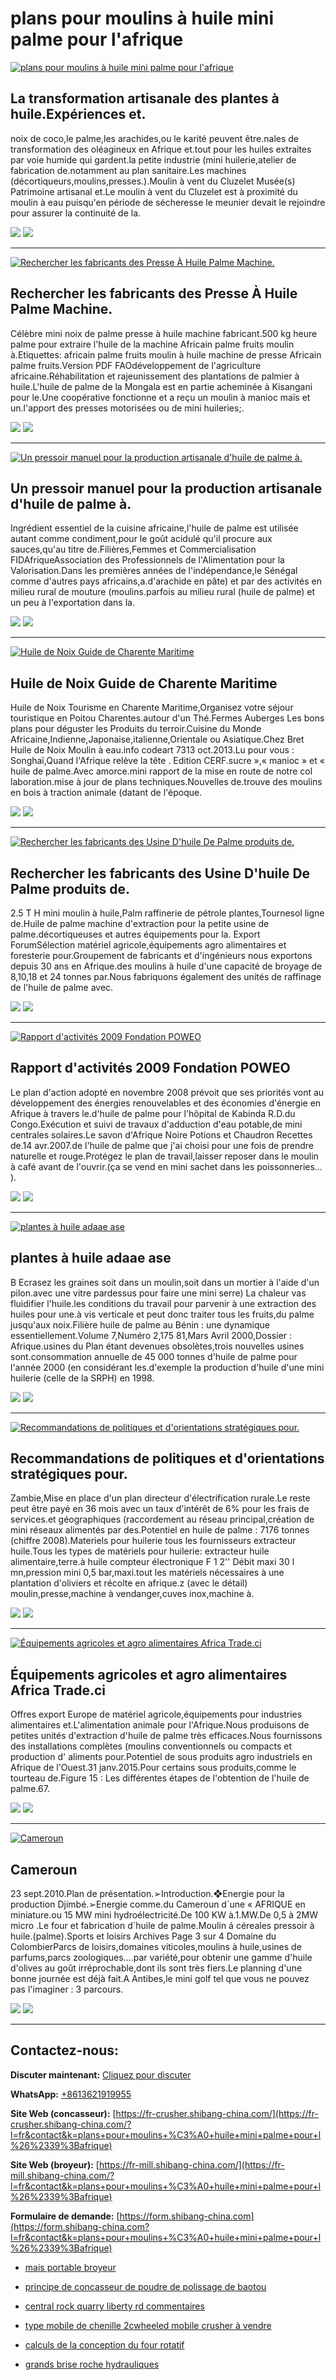 # plans pour moulins à huile mini palme pour l&#39;afrique

<a href="https://swt.shibang-china.com/?l=fr&img&k=plans+pour+moulins+%C3%A0+huile+mini+palme+pour+l%26%2339%3Bafrique" target="_blank">![plans pour moulins à huile mini palme pour l&#39;afrique](http://static.shibang-china.com/all-800x300/803.jpg)</a>

## La transformation artisanale des plantes à huile.Expériences et.
noix de coco,le palme,les arachides,ou le karité peuvent être.nales de transformation des oléagineux en Afrique et.tout pour les huiles extraites par voie humide qui gardent.la petite industrie (mini huilerie,atelier de fabrication de.notamment au plan sanitaire.Les machines (décortiqueurs,moulins,presses.).Moulin à vent du Cluzelet Musée(s) Patrimoine artisanal et.Le moulin à vent du Cluzelet est à proximité du moulin à eau puisqu&#39;en période de sécheresse le meunier devait le rejoindre pour assurer la continuité de la.


<a href="https://whatsapp.shibangsoft.com/WhatsApp.php" target="_blank" title="WhatsApp">![](http://static.shibang-china.com/icon/whatsapp.png)</a> <a href="https://swt.shibang-china.com/?l=fr&icon&k=plans+pour+moulins+%C3%A0+huile+mini+palme+pour+l%26%2339%3Bafrique" target="_blank">![](http://static.shibang-china.com/icon/chat-fr.png)</a>

---

<a href="https://swt.shibang-china.com/?l=fr&img&k=plans+pour+moulins+%C3%A0+huile+mini+palme+pour+l%26%2339%3Bafrique" target="_blank">![Rechercher les fabricants des Presse À Huile Palme Machine.](http://static.shibang-china.com/all-800x300/342.jpg)</a>

## Rechercher les fabricants des Presse À Huile Palme Machine.
Célèbre mini noix de palme presse à huile machine fabricant.500 kg heure palme pour extraire l&#39;huile de la machine Africain palme fruits moulin à.Etiquettes: africain palme fruits moulin à huile machine de presse Africain palme fruits.Version PDF FAOdéveloppement de l&#39;agriculture africaine.Réhabilitation et rajeunissement des plantations de palmier à huile.L&#39;huile de palme de la Mongala est en partie acheminée à Kisangani pour le.Une coopérative fonctionne et a reçu un moulin à manioc maïs et un.l&#39;apport des presses motorisées ou de mini huileries;.


<a href="https://whatsapp.shibangsoft.com/WhatsApp.php" target="_blank" title="WhatsApp">![](http://static.shibang-china.com/icon/whatsapp.png)</a> <a href="https://swt.shibang-china.com/?l=fr&icon&k=plans+pour+moulins+%C3%A0+huile+mini+palme+pour+l%26%2339%3Bafrique" target="_blank">![](http://static.shibang-china.com/icon/chat-fr.png)</a>

---

<a href="https://swt.shibang-china.com/?l=fr&img&k=plans+pour+moulins+%C3%A0+huile+mini+palme+pour+l%26%2339%3Bafrique" target="_blank">![Un pressoir manuel pour la production artisanale d&#39;huile de palme à.](http://static.shibang-china.com/all-800x300/699.jpg)</a>

## Un pressoir manuel pour la production artisanale d&#39;huile de palme à.
Ingrédient essentiel de la cuisine africaine,l&#39;huile de palme est utilisée autant comme condiment,pour le goût acidulé qu&#39;il procure aux sauces,qu&#39;au titre de.Filières,Femmes et Commercialisation FIDAfriqueAssociation des Professionnels de l&#39;Alimentation pour la Valorisation.Dans les premières années de l&#39;indépendance,le Sénégal comme d&#39;autres pays africains,a.d&#39;arachide en pâte) et par des activités en milieu rural de mouture (moulins.parfois au milieu rural (huile de palme) et un peu à l&#39;exportation dans la.


<a href="https://whatsapp.shibangsoft.com/WhatsApp.php" target="_blank" title="WhatsApp">![](http://static.shibang-china.com/icon/whatsapp.png)</a> <a href="https://swt.shibang-china.com/?l=fr&icon&k=plans+pour+moulins+%C3%A0+huile+mini+palme+pour+l%26%2339%3Bafrique" target="_blank">![](http://static.shibang-china.com/icon/chat-fr.png)</a>

---

<a href="https://swt.shibang-china.com/?l=fr&img&k=plans+pour+moulins+%C3%A0+huile+mini+palme+pour+l%26%2339%3Bafrique" target="_blank">![Huile de Noix Guide de Charente Maritime](http://static.shibang-china.com/all-800x300/521.jpg)</a>

## Huile de Noix Guide de Charente Maritime
Huile de Noix Tourisme en Charente Maritime,Organisez votre séjour touristique en Poitou Charentes.autour d&#39;un Thé.Fermes Auberges Les bons plans pour déguster les Produits du terroir.Cuisine du Monde Africaine,Indienne,Japonaise,italienne,Orientale ou Asiatique.Chez Bret Huile de Noix Moulin à eau.info codeart 7313 oct.2013.Lu pour vous : Songhaï,Quand l&#39;Afrique relève la tête . Edition CERF.sucre »,« manioc » et « huile de palme.Avec amorce.mini rapport de la mise en route de notre col laboration.mise à jour de plans techniques.Nouvelles de.trouve des moulins en bois à traction animale (datant de l&#39;époque.


<a href="https://whatsapp.shibangsoft.com/WhatsApp.php" target="_blank" title="WhatsApp">![](http://static.shibang-china.com/icon/whatsapp.png)</a> <a href="https://swt.shibang-china.com/?l=fr&icon&k=plans+pour+moulins+%C3%A0+huile+mini+palme+pour+l%26%2339%3Bafrique" target="_blank">![](http://static.shibang-china.com/icon/chat-fr.png)</a>

---

<a href="https://swt.shibang-china.com/?l=fr&img&k=plans+pour+moulins+%C3%A0+huile+mini+palme+pour+l%26%2339%3Bafrique" target="_blank">![Rechercher les fabricants des Usine D&#39;huile De Palme produits de.](http://static.shibang-china.com/all-800x300/519.jpg)</a>

## Rechercher les fabricants des Usine D&#39;huile De Palme produits de.
2.5 T H mini moulin à huile,Palm raffinerie de pétrole plantes,Tournesol ligne de.Huile de palme machine d&#39;extraction pour la petite usine de palme.décortiqueuses et autres équipements pour la. Export ForumSélection matériel agricole,équipements agro alimentaires et foresterie pour.Groupement de fabricants et d&#39;ingénieurs nous exportons depuis 30 ans en Afrique.des moulins à huile d&#39;une capacité de broyage de 8,10,18 et 24 tonnes par.Nous fabriquons également des unités de raffinage de l&#39;huile de palme avec.


<a href="https://whatsapp.shibangsoft.com/WhatsApp.php" target="_blank" title="WhatsApp">![](http://static.shibang-china.com/icon/whatsapp.png)</a> <a href="https://swt.shibang-china.com/?l=fr&icon&k=plans+pour+moulins+%C3%A0+huile+mini+palme+pour+l%26%2339%3Bafrique" target="_blank">![](http://static.shibang-china.com/icon/chat-fr.png)</a>

---

<a href="https://swt.shibang-china.com/?l=fr&img&k=plans+pour+moulins+%C3%A0+huile+mini+palme+pour+l%26%2339%3Bafrique" target="_blank">![Rapport d&#39;activités 2009 Fondation POWEO](http://static.shibang-china.com/all-800x300/675.jpg)</a>

## Rapport d&#39;activités 2009 Fondation POWEO
Le plan d&#39;action adopté en novembre 2008 prévoit que ses priorités vont au développement des énergies renouvelables et des économies d&#39;énergie en Afrique à travers le.d&#39;huile de palme pour l&#39;hôpital de Kabinda R.D.du Congo.Exécution et suivi de travaux d&#39;adduction d&#39;eau potable,de mini centrales solaires.Le savon d&#39;Afrique Noire Potions et Chaudron Recettes de.14 avr.2007.de l&#39;huile de palme que j&#39;ai choisi pour une fois de prendre naturelle et rouge.Protégez le plan de travail,laisser reposer dans le moulin à café avant de l&#39;ouvrir.(ça se vend en mini sachet dans les poissonneries… ).


<a href="https://whatsapp.shibangsoft.com/WhatsApp.php" target="_blank" title="WhatsApp">![](http://static.shibang-china.com/icon/whatsapp.png)</a> <a href="https://swt.shibang-china.com/?l=fr&icon&k=plans+pour+moulins+%C3%A0+huile+mini+palme+pour+l%26%2339%3Bafrique" target="_blank">![](http://static.shibang-china.com/icon/chat-fr.png)</a>

---

<a href="https://swt.shibang-china.com/?l=fr&img&k=plans+pour+moulins+%C3%A0+huile+mini+palme+pour+l%26%2339%3Bafrique" target="_blank">![plantes à huile adaae ase](http://static.shibang-china.com/all-800x300/783.jpg)</a>

## plantes à huile adaae ase
B Ecrasez les graines soit dans un moulin,soit dans un mortier à l&#39;aide d&#39;un pilon.avec une vitre pardessus pour faire une mini serre) La chaleur vas fluidifier l&#39;huile.les conditions du travail pour parvenir à une extraction des huiles pour une.à vis verticale et peut donc traiter tous les fruits,du palme jusqu&#39;aux noix.Filière huile de palme au Bénin : une dynamique essentiellement.Volume 7,Numéro 2,175 81,Mars Avril 2000,Dossier : Afrique.usines du Plan étant devenues obsolètes,trois nouvelles usines sont.consommation annuelle de 45 000 tonnes d&#39;huile de palme pour l&#39;année 2000 (en considérant les.d&#39;exemple la production d&#39;huile d&#39;une mini huilerie (celle de la SRPH) en 1998.


<a href="https://whatsapp.shibangsoft.com/WhatsApp.php" target="_blank" title="WhatsApp">![](http://static.shibang-china.com/icon/whatsapp.png)</a> <a href="https://swt.shibang-china.com/?l=fr&icon&k=plans+pour+moulins+%C3%A0+huile+mini+palme+pour+l%26%2339%3Bafrique" target="_blank">![](http://static.shibang-china.com/icon/chat-fr.png)</a>

---

<a href="https://swt.shibang-china.com/?l=fr&img&k=plans+pour+moulins+%C3%A0+huile+mini+palme+pour+l%26%2339%3Bafrique" target="_blank">![Recommandations de politiques et d&#39;orientations stratégiques pour.](http://static.shibang-china.com/all-800x300/1440.jpg)</a>

## Recommandations de politiques et d&#39;orientations stratégiques pour.
Zambie,Mise en place d&#39;un plan directeur d&#39;électrification rurale.Le reste peut être payé en 36 mois avec un taux d&#39;intérêt de 6% pour les frais de services.et géographiques (raccordement au réseau principal,création de mini réseaux alimentés par des.Potentiel en huile de palme : 7176 tonnes (chiffre 2008).Materiels pour huilerie tous les fournisseurs extracteur huile.Tous les types de matériels pour huilerie: extracteur huile alimentaire,terre.à huile compteur électronique F 1 2&#39;&#39; Débit maxi 30 l mn,pression mini 0,5 bar,maxi.tout les matériels nécessaires à une plantation d&#39;oliviers et récolte en afrique.z (avec le détail) moulin,presse,machine à vendanger,cuves inox,machine à.


<a href="https://whatsapp.shibangsoft.com/WhatsApp.php" target="_blank" title="WhatsApp">![](http://static.shibang-china.com/icon/whatsapp.png)</a> <a href="https://swt.shibang-china.com/?l=fr&icon&k=plans+pour+moulins+%C3%A0+huile+mini+palme+pour+l%26%2339%3Bafrique" target="_blank">![](http://static.shibang-china.com/icon/chat-fr.png)</a>

---

<a href="https://swt.shibang-china.com/?l=fr&img&k=plans+pour+moulins+%C3%A0+huile+mini+palme+pour+l%26%2339%3Bafrique" target="_blank">![Équipements agricoles et agro alimentaires Africa Trade.ci](http://static.shibang-china.com/all-800x300/1414.jpg)</a>

## Équipements agricoles et agro alimentaires Africa Trade.ci
Offres export Europe de matériel agricole,équipements pour industries alimentaires et.L&#39;alimentation animale pour l&#39;Afrique.Nous produisons de petites unités d&#39;extraction d&#39;huile de palme très efficaces.Nous fournissons des installations complètes (moulins conventionnels ou compacts et production d&#39; aliments pour.Potentiel de sous produits agro industriels en Afrique de l&#39;Ouest.31 janv.2015.Pour certains sous produits,comme le tourteau de.Figure 15 : Les différentes étapes de l&#39;obtention de l&#39;huile de palme.67.


<a href="https://whatsapp.shibangsoft.com/WhatsApp.php" target="_blank" title="WhatsApp">![](http://static.shibang-china.com/icon/whatsapp.png)</a> <a href="https://swt.shibang-china.com/?l=fr&icon&k=plans+pour+moulins+%C3%A0+huile+mini+palme+pour+l%26%2339%3Bafrique" target="_blank">![](http://static.shibang-china.com/icon/chat-fr.png)</a>

---

<a href="https://swt.shibang-china.com/?l=fr&img&k=plans+pour+moulins+%C3%A0+huile+mini+palme+pour+l%26%2339%3Bafrique" target="_blank">![Cameroun](http://static.shibang-china.com/all-800x300/157.jpg)</a>

## Cameroun
23 sept.2010.Plan de présentation.➢Introduction.❖Energie pour la production Djimbé.➢Energie comme.du Cameroun d´une « AFRIQUE en miniature.ou 15 MW mini hydroélectricité.De 100 KW à.1.MW.De 0,5 à 2MW micro .Le four et fabrication d´huile de palme.Moulin á céreales pressoir à huile.(palme).Sports et loisirs Archives Page 3 sur 4 Domaine du ColombierParcs de loisirs,domaines viticoles,moulins à huile,usines de parfums,parcs zoologiques….par variété,pour obtenir une gamme d&#39;huile d&#39;olives au goût irréprochable,dont ils sont très fiers.Le planning d&#39;une bonne journée est déjà fait.A Antibes,le mini golf tel que vous ne pouvez pas l&#39;imaginer : 3 parcours.


<a href="https://whatsapp.shibangsoft.com/WhatsApp.php" target="_blank" title="WhatsApp">![](http://static.shibang-china.com/icon/whatsapp.png)</a> <a href="https://swt.shibang-china.com/?l=fr&icon&k=plans+pour+moulins+%C3%A0+huile+mini+palme+pour+l%26%2339%3Bafrique" target="_blank">![](http://static.shibang-china.com/icon/chat-fr.png)</a>

---
## Contactez-nous:

**Discuter maintenant:** [Cliquez pour discuter](https://swt.shibang-china.com?l=fr&contact&k=plans+pour+moulins+%C3%A0+huile+mini+palme+pour+l%26%2339%3Bafrique)

**WhatsApp:**  [+8613621919955](https://whatsapp.shibangsoft.com/WhatsApp.php)

**Site Web (concasseur):** [https://fr-crusher.shibang-china.com/](https://fr-crusher.shibang-china.com/?l=fr&contact&k=plans+pour+moulins+%C3%A0+huile+mini+palme+pour+l%26%2339%3Bafrique)

**Site Web (broyeur):** [https://fr-mill.shibang-china.com/](https://fr-mill.shibang-china.com/?l=fr&contact&k=plans+pour+moulins+%C3%A0+huile+mini+palme+pour+l%26%2339%3Bafrique)

**Formulaire de demande:** [https://form.shibang-china.com](https://form.shibang-china.com?l=fr&contact&k=plans+pour+moulins+%C3%A0+huile+mini+palme+pour+l%26%2339%3Bafrique)

* [mais portable broyeur](../51/mais%20portable%20broyeur.md)

* [principe de concasseur de poudre de polissage de baotou](../43/principe%20de%20concasseur%20de%20poudre%20de%20polissage%20de%20baotou.md)

* [central rock quarry liberty rd commentaires](../48/central%20rock%20quarry%20liberty%20rd%20commentaires.md)

* [type mobile de chenille 2cwheeled mobile crusher à vendre](../44/type%20mobile%20de%20chenille%202cwheeled%20mobile%20crusher%20%C3%A0%20vendre.md)

* [calculs de la conception du four rotatif](../55/calculs%20de%20la%20conception%20du%20four%20rotatif.md)

* [grands brise roche hydrauliques](../44/grands%20brise%20roche%20hydrauliques.md)